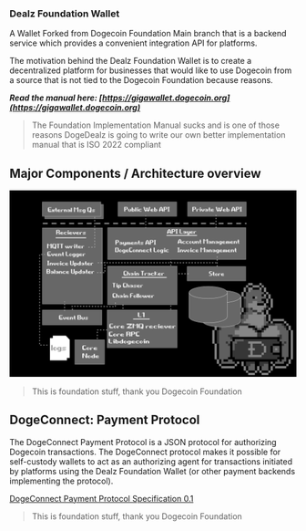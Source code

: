 ### Dealz Foundation Wallet 
A Wallet Forked from Dogecoin Foundation Main branch that is a backend service which provides a convenient integration API for platforms.

The motivation behind the Dealz Foundation Wallet is to create a decentralized platform for businesses that would like to use Dogecoin from a source that is not tied to the Dogecoin Foundation because reasons.

***Read the manual here: [https://gigawallet.dogecoin.org](https://gigawallet.dogecoin.org)***
> The Foundation Implementation Manual sucks and is one of those reasons
> DogeDealz is going to write our own better implementation manual that is ISO 2022 compliant

## Major Components / Architecture overview
![Major components of the GigaWallet / DogeConnect Project](/doc/gigawallet-components.png)
> This is foundation stuff, thank you Dogecoin Foundation
>

## DogeConnect: Payment Protocol
The DogeConnect Payment Protocol is a JSON protocol for authorizing Dogecoin transactions. The DogeConnect protocol makes it possible for self-custody wallets to act as an authorizing agent for transactions initiated by platforms using the Dealz Foundation Wallet (or other payment backends implementing the protocol). 

[DogeConnect Payment Protocol Specification 0.1](/doc/doge-connect.md)
> This is foundation stuff, thank you Dogecoin Foundation
